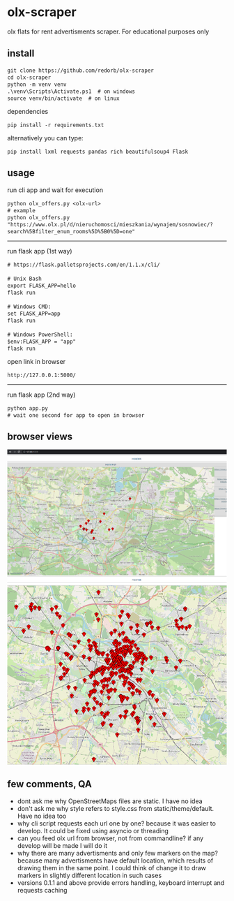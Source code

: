# olx-scraper
olx flats for rent advertisments scraper. For educational purposes only

## install

```
git clone https://github.com/redorb/olx-scraper
cd olx-scraper
python -m venv venv
.\venv\Scripts\Activate.ps1  # on windows
source venv/bin/activate  # on linux
```

dependencies
```
pip install -r requirements.txt
```

alternatively you can type:

```
pip install lxml requests pandas rich beautifulsoup4 Flask
```

## usage

run cli app and wait for execution

```
python olx_offers.py <olx-url>
# example
python olx_offers.py "https://www.olx.pl/d/nieruchomosci/mieszkania/wynajem/sosnowiec/?search%5Bfilter_enum_rooms%5D%5B0%5D=one"
```

---

run flask app (1st way)

```
# https://flask.palletsprojects.com/en/1.1.x/cli/

# Unix Bash
export FLASK_APP=hello
flask run

# Windows CMD:
set FLASK_APP=app
flask run

# Windows PowerShell:
$env:FLASK_APP = "app"
flask run
```

open link in browser

```
http://127.0.0.1:5000/
```

---

run flask app (2nd way)

```
python app.py
# wait one second for app to open in browser
```

## browser views

![image](screenshot.png)
![image](screenshot2.png)

## few comments, QA

 - dont ask me why OpenStreetMaps files are static. I have no idea
 - don't ask me why style refers to style.css from static/theme/default. Have no idea too
 - why cli script requests each url one by one? because it was easier to develop. It could be fixed using asyncio or threading
 - can you feed olx url from browser, not from commandline? if any develop will be made I will do it
 - why there are many advertisments and only few markers on the map? because many advertisments have default location, which results of drawing them in the same point. I could think of change it to draw markers in slightly different location in such cases
 - versions 0.1.1 and above provide errors handling, keyboard interrupt and requests caching
